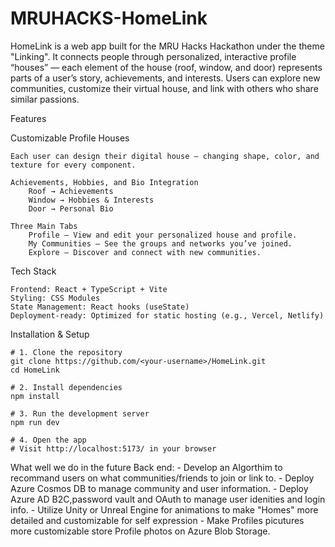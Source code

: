 # MRUHACKS-HomeLink
HomeLink is a web app built for the MRU Hacks Hackathon under the theme "Linking".
It connects people through personalized, interactive profile “houses” — each element of the house (roof, window, and door) represents parts of a user’s story, achievements, and interests. Users can explore new communities, customize their virtual house, and link with others who share similar passions.

Features

Customizable Profile Houses
    
    Each user can design their digital house — changing shape, color, and texture for every component.

    Achievements, Hobbies, and Bio Integration
        Roof → Achievements
        Window → Hobbies & Interests
        Door → Personal Bio

    Three Main Tabs
        Profile — View and edit your personalized house and profile.
        My Communities — See the groups and networks you’ve joined.
        Explore — Discover and connect with new communities.

Tech Stack
   
    Frontend: React + TypeScript + Vite
    Styling: CSS Modules
    State Management: React hooks (useState)
    Deployment-ready: Optimized for static hosting (e.g., Vercel, Netlify)

Installation & Setup
   
    # 1. Clone the repository
    git clone https://github.com/<your-username>/HomeLink.git
    cd HomeLink

    # 2. Install dependencies
    npm install

    # 3. Run the development server
    npm run dev

    # 4. Open the app
    # Visit http://localhost:5173/ in your browser

What well we do in the future
Back end:
    - Develop an Algorthim to recommand users on what communities/friends to join or link to.
    - Deploy Azure Cosmos DB to manage community and user information.
    - Deploy Azure AD B2C,password vault and OAuth to manage user idenities and login info.
    - Utilize Unity or Unreal Engine for animations  to make "Homes" more detailed and customizable for self expression
    - Make Profiles picutures more customizable store Profile photos on Azure Blob Storage.